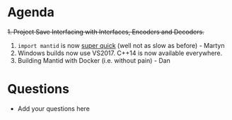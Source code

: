 Agenda
======

~~1. Project Save Interfacing with Interfaces, Encoders and Decoders.~~
1. `import mantid` is now [super quick](https://github.com/mantidproject/mantid/pull/23875) (well not as slow as before) - Martyn 
1. Windows builds now use VS2017. C++14 is now available everywhere.
1. Building Mantid with Docker (i.e. without pain) - Dan


Questions
=========

* Add your questions here
